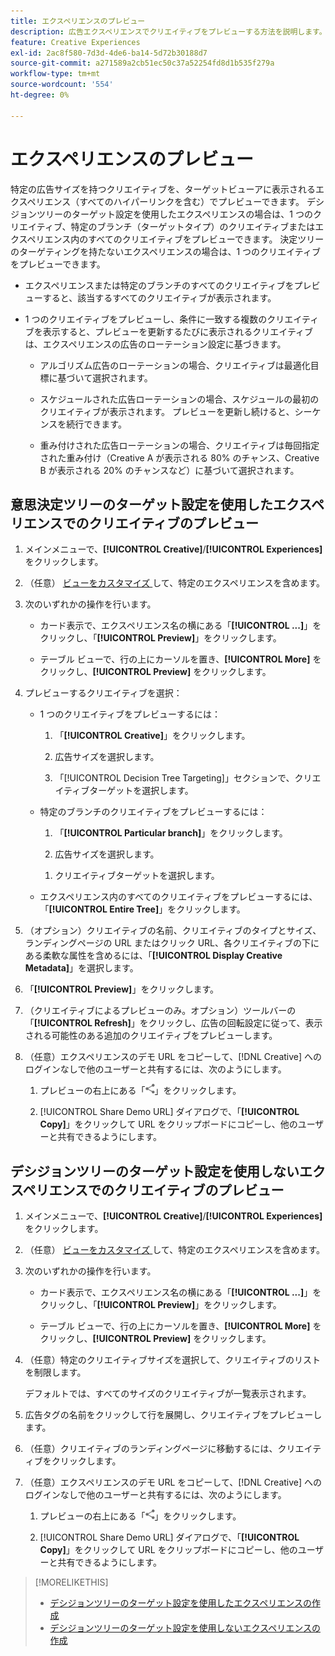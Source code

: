 ```yaml
---
title: エクスペリエンスのプレビュー
description: 広告エクスペリエンスでクリエイティブをプレビューする方法を説明します。
feature: Creative Experiences
exl-id: 2ac8f580-7d3d-4de6-ba14-5d72b30188d7
source-git-commit: a271589a2cb51ec50c37a52254fd8d1b535f279a
workflow-type: tm+mt
source-wordcount: '554'
ht-degree: 0%

---
```


# エクスペリエンスのプレビュー

特定の広告サイズを持つクリエイティブを、ターゲットビューアに表示されるエクスペリエンス（すべてのハイパーリンクを含む）でプレビューできます。 デシジョンツリーのターゲット設定を使用したエクスペリエンスの場合は、1 つのクリエイティブ、特定のブランチ（ターゲットタイプ）のクリエイティブまたはエクスペリエンス内のすべてのクリエイティブをプレビューできます。 決定ツリーのターゲティングを持たないエクスペリエンスの場合は、1 つのクリエイティブをプレビューできます。<!-- verify -->

* エクスペリエンスまたは特定のブランチのすべてのクリエイティブをプレビューすると、該当するすべてのクリエイティブが表示されます。

* 1 つのクリエイティブをプレビューし、条件に一致する複数のクリエイティブを表示すると、プレビューを更新するたびに表示されるクリエイティブは、エクスペリエンスの広告のローテーション設定に基づきます。

   * アルゴリズム広告のローテーションの場合、クリエイティブは最適化目標に基づいて選択されます。

   * スケジュールされた広告ローテーションの場合、スケジュールの最初のクリエイティブが表示されます。 プレビューを更新し続けると、シーケンスを続行できます。

   * 重み付けされた広告ローテーションの場合、クリエイティブは毎回指定された重み付け（Creative A が表示される 80% のチャンス、Creative B が表示される 20% のチャンスなど）に基づいて選択されます。

## 意思決定ツリーのターゲット設定を使用したエクスペリエンスでのクリエイティブのプレビュー

1. メインメニューで、**[!UICONTROL Creative]**/**[!UICONTROL Experiences]** をクリックします。

1. （任意） [&#x200B; ビューをカスタマイズ &#x200B;](/help/creative/introduction/customize-data-views.md) して、特定のエクスペリエンスを含めます。

1. 次のいずれかの操作を行います。

   * カード表示で、エクスペリエンス名の横にある「**[!UICONTROL ...]**」をクリックし、「**[!UICONTROL Preview]**」をクリックします。

   * テーブル ビューで、行の上にカーソルを置き、**[!UICONTROL More]** をクリックし、**[!UICONTROL Preview]** をクリックします。

1. プレビューするクリエイティブを選択：

   * 1 つのクリエイティブをプレビューするには：

      1. 「**[!UICONTROL Creative]**」をクリックします。

      1. 広告サイズを選択します。

      1. 「[!UICONTROL Decision Tree Targeting]」セクションで、クリエイティブターゲットを選択します。

   * 特定のブランチのクリエイティブをプレビューするには：

      1. 「**[!UICONTROL Particular branch]**」をクリックします。

      1. 広告サイズを選択します。

     <!-- I don't see this as of 2/3:
     1. Select whether to group the creatives by Rotation Type or Ad Size.
     -->

      1. クリエイティブターゲットを選択します。

   * エクスペリエンス内のすべてのクリエイティブをプレビューするには、「**[!UICONTROL Entire Tree]**」をクリックします。

     <!-- I don't see this as of 2/3:
     1. Click **[!UICONTROL Entire Tree]**.
     1. Select the ad size.
     1. Select whether to group the creatives by Rotation Type or Ad Size.
     -->

1. （オプション）クリエイティブの名前、クリエイティブのタイプとサイズ、ランディングページの URL またはクリック URL、各クリエイティブの下にある柔軟な属性を含めるには、「**[!UICONTROL Display Creative Metadata]**」を選択します。

1. 「**[!UICONTROL Preview]**」をクリックします。

1. （クリエイティブによるプレビューのみ。オプション）ツールバーの「**[!UICONTROL Refresh]**」をクリックし、広告の回転設定に従って、表示される可能性のある追加のクリエイティブをプレビューします。<!-- I don't see this as of 2/3 -->

1. （任意）エクスペリエンスのデモ URL をコピーして、[!DNL Creative] へのログインなしで他のユーザーと共有するには、次のようにします。

   1. プレビューの右上にある「![&#x200B; 共有 &#x200B;](/help/creative/assets/share.png " 共有 ")」をクリックします。

   1. [!UICONTROL Share Demo URL] ダイアログで、「**[!UICONTROL Copy]**」をクリックして URL をクリップボードにコピーし、他のユーザーと共有できるようにします。

## デシジョンツリーのターゲット設定を使用しないエクスペリエンスでのクリエイティブのプレビュー

1. メインメニューで、**[!UICONTROL Creative]**/**[!UICONTROL Experiences]** をクリックします。

1. （任意） [&#x200B; ビューをカスタマイズ &#x200B;](/help/creative/introduction/customize-data-views.md) して、特定のエクスペリエンスを含めます。

1. 次のいずれかの操作を行います。

   * カード表示で、エクスペリエンス名の横にある「**[!UICONTROL ...]**」をクリックし、「**[!UICONTROL Preview]**」をクリックします。

   * テーブル ビューで、行の上にカーソルを置き、**[!UICONTROL More]** をクリックし、**[!UICONTROL Preview]** をクリックします。

1. （任意）特定のクリエイティブサイズを選択して、クリエイティブのリストを制限します。

   デフォルトでは、すべてのサイズのクリエイティブが一覧表示されます。

1. 広告タグの名前をクリックして行を展開し、クリエイティブをプレビューします。

1. （任意）クリエイティブのランディングページに移動するには、クリエイティブをクリックします。

   <!-- Verify:  Will the creative click be tracked like a regular ad click but not linked to a publisher and placement? Explain effect/consequences. -->

1. （任意）エクスペリエンスのデモ URL をコピーして、[!DNL Creative] へのログインなしで他のユーザーと共有するには、次のようにします。

   1. プレビューの右上にある「![&#x200B; 共有 &#x200B;](/help/creative/assets/share.png " 共有 ")」をクリックします。

   1. [!UICONTROL Share Demo URL] ダイアログで、「**[!UICONTROL Copy]**」をクリックして URL をクリップボードにコピーし、他のユーザーと共有できるようにします。

>[!MORELIKETHIS]
>
>* [&#x200B; デシジョンツリーのターゲット設定を使用したエクスペリエンスの作成 &#x200B;](experience-create-targeting.md)
>* [&#x200B; デシジョンツリーのターゲット設定を使用しないエクスペリエンスの作成 &#x200B;](/help/creative/experiences/experience-create-no-targeting.md)

